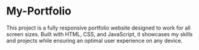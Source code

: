 # My-Portfolio
This project is a fully responsive portfolio website designed to work for all screen sizes. Built with HTML, CSS, and JavaScript, it showcases my skills and projects while ensuring an optimal user experience on any device.
